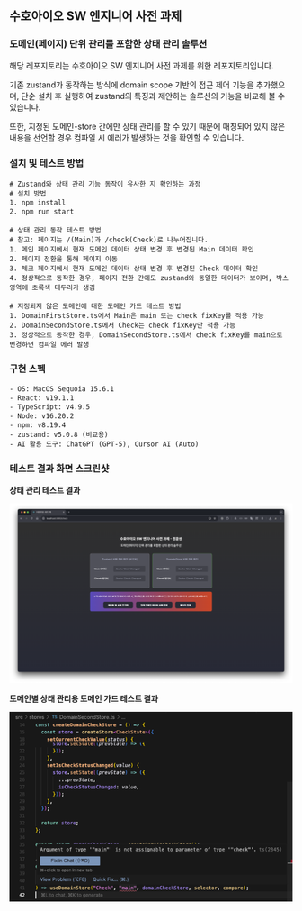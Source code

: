 ## 수호아이오 SW 엔지니어 사전 과제

### 도메인(페이지) 단위 관리를 포함한 상태 관리 솔루션

해당 레포지토리는 수호아이오 SW 엔지니어 사전 과제를 위한 레포지토리입니다.

기존 zustand가 동작하는 방식에 domain scope 기반의 접근 제어 기능을 추가했으며, 단순 설치 후 실행하여 zustand의 특징과 제안하는 솔루션의 기능을 비교해 볼 수 있습니다. 

또한, 지정된 도메인-store 간에만 상태 관리를 할 수 있기 때문에 매칭되어 있지 않은 내용을 선언할 경우 컴파일 시 에러가 발생하는 것을 확인할 수 있습니다.


### 설치 및 테스트 방법

```shell
# Zustand와 상태 관리 기능 동작이 유사한 지 확인하는 과정
# 설치 방법
1. npm install
2. npm run start

# 상태 관리 동작 테스트 방법
# 참고: 페이지는 /(Main)과 /check(Check)로 나누어집니다.
1. 메인 페이지에서 현재 도메인 데이터 상태 변경 후 변경된 Main 데이터 확인
2. 페이지 전환을 통해 페이지 이동
3. 체크 페이지에서 현재 도메인 데이터 상태 변경 후 변경된 Check 데이터 확인
4. 정상적으로 동작한 경우, 페이지 전환 간에도 zustand와 동일한 데이터가 보이며, 박스 영역에 초록색 테두리가 생김

# 지정되지 않은 도메인에 대한 도메인 가드 테스트 방법
1. DomainFirstStore.ts에서 Main은 main 또는 check fixKey를 적용 가능
2. DomainSecondStore.ts에서 Check는 check fixKey만 적용 가능
3. 정상적으로 동작한 경우, DomainSecondStore.ts에서 check fixKey를 main으로 변경하면 컴파일 에러 발생
```


### 구현 스펙

```text
- OS: MacOS Sequoia 15.6.1
- React: v19.1.1
- TypeScript: v4.9.5
- Node: v16.20.2
- npm: v8.19.4
- zustand: v5.0.8 (비교용)
- AI 활용 도구: ChatGPT (GPT-5), Cursor AI (Auto)
```


### 테스트 결과 화면 스크린샷

**상태 관리 테스트 결과**

![상태 관리 테스트 결과](./screenshots/state-management.png)

**도메인별 상태 관리용 도메인 가드 테스트 결과**

![도메인별 상태 관리용 도메인 가드 테스트 결과](./screenshots/domain-restriction.png)
